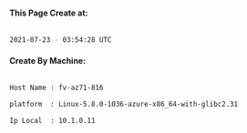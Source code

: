 
   
#### This Page Create at:

```bash

2021-07-23 - 03:54:28 UTC

```

#### Create By Machine:

```bash

Host Name : fv-az71-816

platform  : Linux-5.8.0-1036-azure-x86_64-with-glibc2.31

Ip Local  : 10.1.0.11

```

